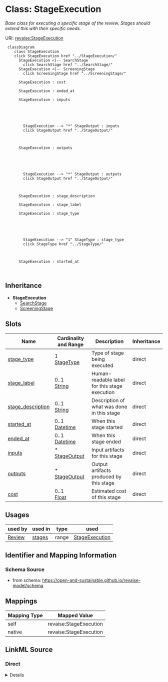 

# Class: StageExecution 


_Base class for executing a specific stage of the review. Stages should extend this with their specific needs._





URI: [revaise:StageExecution](https://open-and-sustainable.github.io/revaise-model/schema/StageExecution)





```mermaid
 classDiagram
    class StageExecution
    click StageExecution href "../StageExecution/"
      StageExecution <|-- SearchStage
        click SearchStage href "../SearchStage/"
      StageExecution <|-- ScreeningStage
        click ScreeningStage href "../ScreeningStage/"
      
      StageExecution : cost
        
      StageExecution : ended_at
        
      StageExecution : inputs
        
          
    
        
        
        StageExecution --> "*" StageOutput : inputs
        click StageOutput href "../StageOutput/"
    

        
      StageExecution : outputs
        
          
    
        
        
        StageExecution --> "*" StageOutput : outputs
        click StageOutput href "../StageOutput/"
    

        
      StageExecution : stage_description
        
      StageExecution : stage_label
        
      StageExecution : stage_type
        
          
    
        
        
        StageExecution --> "1" StageType : stage_type
        click StageType href "../StageType/"
    

        
      StageExecution : started_at
        
      
```





## Inheritance
* **StageExecution**
    * [SearchStage](SearchStage.md)
    * [ScreeningStage](ScreeningStage.md)



## Slots

| Name | Cardinality and Range | Description | Inheritance |
| ---  | --- | --- | --- |
| [stage_type](stage_type.md) | 1 <br/> [StageType](StageType.md) | Type of stage being executed | direct |
| [stage_label](stage_label.md) | 0..1 <br/> [String](String.md) | Human-readable label for this stage execution | direct |
| [stage_description](stage_description.md) | 0..1 <br/> [String](String.md) | Description of what was done in this stage | direct |
| [started_at](started_at.md) | 0..1 <br/> [Datetime](Datetime.md) | When this stage started | direct |
| [ended_at](ended_at.md) | 0..1 <br/> [Datetime](Datetime.md) | When this stage ended | direct |
| [inputs](inputs.md) | * <br/> [StageOutput](StageOutput.md) | Input artifacts for this stage | direct |
| [outputs](outputs.md) | * <br/> [StageOutput](StageOutput.md) | Output artifacts produced by this stage | direct |
| [cost](cost.md) | 0..1 <br/> [Float](Float.md) | Estimated cost of this stage | direct |





## Usages

| used by | used in | type | used |
| ---  | --- | --- | --- |
| [Review](Review.md) | [stages](stages.md) | range | [StageExecution](StageExecution.md) |







## Identifier and Mapping Information






### Schema Source


* from schema: https://open-and-sustainable.github.io/revaise-model/schema




## Mappings

| Mapping Type | Mapped Value |
| ---  | ---  |
| self | revaise:StageExecution |
| native | revaise:StageExecution |






## LinkML Source

<!-- TODO: investigate https://stackoverflow.com/questions/37606292/how-to-create-tabbed-code-blocks-in-mkdocs-or-sphinx -->

### Direct

<details>
```yaml
name: StageExecution
description: Base class for executing a specific stage of the review. Stages should
  extend this with their specific needs.
from_schema: https://open-and-sustainable.github.io/revaise-model/schema
slots:
- stage_type
- stage_label
- stage_description
- started_at
- ended_at
- inputs
- outputs
- cost
slot_usage:
  stage_type:
    name: stage_type
    description: Type of stage being executed
    range: StageType
    required: true
  stage_label:
    name: stage_label
    description: Human-readable label for this stage execution
    range: string
  stage_description:
    name: stage_description
    description: Description of what was done in this stage
    range: string
  started_at:
    name: started_at
    description: When this stage started
    range: datetime
  ended_at:
    name: ended_at
    description: When this stage ended
    range: datetime
  inputs:
    name: inputs
    description: Input artifacts for this stage
    range: StageOutput
    multivalued: true
  outputs:
    name: outputs
    description: Output artifacts produced by this stage
    range: StageOutput
    multivalued: true
  cost:
    name: cost
    description: Estimated cost of this stage
    range: float
    minimum_value: 0

```
</details>

### Induced

<details>
```yaml
name: StageExecution
description: Base class for executing a specific stage of the review. Stages should
  extend this with their specific needs.
from_schema: https://open-and-sustainable.github.io/revaise-model/schema
slot_usage:
  stage_type:
    name: stage_type
    description: Type of stage being executed
    range: StageType
    required: true
  stage_label:
    name: stage_label
    description: Human-readable label for this stage execution
    range: string
  stage_description:
    name: stage_description
    description: Description of what was done in this stage
    range: string
  started_at:
    name: started_at
    description: When this stage started
    range: datetime
  ended_at:
    name: ended_at
    description: When this stage ended
    range: datetime
  inputs:
    name: inputs
    description: Input artifacts for this stage
    range: StageOutput
    multivalued: true
  outputs:
    name: outputs
    description: Output artifacts produced by this stage
    range: StageOutput
    multivalued: true
  cost:
    name: cost
    description: Estimated cost of this stage
    range: float
    minimum_value: 0
attributes:
  stage_type:
    name: stage_type
    description: Type of stage being executed
    from_schema: https://open-and-sustainable.github.io/revaise-model/schema
    rank: 1000
    alias: stage_type
    owner: StageExecution
    domain_of:
    - StageExecution
    range: StageType
    required: true
  stage_label:
    name: stage_label
    description: Human-readable label for this stage execution
    from_schema: https://open-and-sustainable.github.io/revaise-model/schema
    rank: 1000
    alias: stage_label
    owner: StageExecution
    domain_of:
    - StageExecution
    range: string
  stage_description:
    name: stage_description
    description: Description of what was done in this stage
    from_schema: https://open-and-sustainable.github.io/revaise-model/schema
    rank: 1000
    alias: stage_description
    owner: StageExecution
    domain_of:
    - StageExecution
    range: string
  started_at:
    name: started_at
    description: When this stage started
    from_schema: https://open-and-sustainable.github.io/revaise-model/schema
    rank: 1000
    alias: started_at
    owner: StageExecution
    domain_of:
    - StageExecution
    range: datetime
  ended_at:
    name: ended_at
    description: When this stage ended
    from_schema: https://open-and-sustainable.github.io/revaise-model/schema
    rank: 1000
    alias: ended_at
    owner: StageExecution
    domain_of:
    - StageExecution
    range: datetime
  inputs:
    name: inputs
    description: Input artifacts for this stage
    from_schema: https://open-and-sustainable.github.io/revaise-model/schema
    rank: 1000
    alias: inputs
    owner: StageExecution
    domain_of:
    - StageExecution
    range: StageOutput
    multivalued: true
  outputs:
    name: outputs
    description: Output artifacts produced by this stage
    from_schema: https://open-and-sustainable.github.io/revaise-model/schema
    rank: 1000
    alias: outputs
    owner: StageExecution
    domain_of:
    - StageExecution
    range: StageOutput
    multivalued: true
  cost:
    name: cost
    description: Estimated cost of this stage
    from_schema: https://open-and-sustainable.github.io/revaise-model/schema
    rank: 1000
    alias: cost
    owner: StageExecution
    domain_of:
    - StageExecution
    range: float
    minimum_value: 0

```
</details>